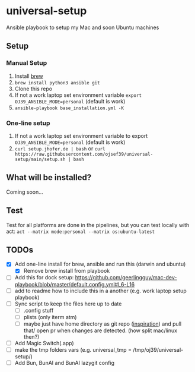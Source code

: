 # universal-setup

Ansible playbook to setup my Mac and soon Ubuntu machines

## Setup

### Manual Setup

1. Install [brew](https://brew.sh/)
2. `brew install python3 ansible git`
3. Clone this repo
4. If not a work laptop set environment variable `export OJ39_ANSIBLE_MODE=personal` (default is work)
5. `ansible-playbook base_installation.yml -K`

### One-line setup

1. If not a work laptop set environment variable to export `OJ39_ANSIBLE_MODE=personal` (default is work)
2. `curl setup.jhofer.de | bash` or `curl https://raw.githubusercontent.com/ojsef39/universal-setup/main/setup.sh | bash`

## What will be installed?

Coming soon…

## Test

Test for all platforms are done in the pipelines, but you can test locally with act:
`act --matrix mode:personal --matrix os:ubuntu-latest`

## TODOs

- [x] Add one-line install for brew, ansible and run this (darwin and ubuntu)
  - [x] Remove brew install from playbook
- [ ] Add this for dock setup: <https://github.com/geerlingguy/mac-dev-playbook/blob/master/default.config.yml#L6-L16>
- [ ] add to readme how to include this in a another (e.g. work laptop setup playbook)
- [ ] Sync script to keep the files here up to date
  - [ ] .config stuff
  - [ ] plists (only iterm atm)
  - [ ] maybe just have home directory as git repo ([inspiration](https://www.instagram.com/reel/C_tMXL4y-Kz/?igsh=OXZ2Z3R6ZXBidDhj)) and pull that/ open pr when changes are detected. (how split mac/linux then?)
- [ ] Add Magic Switch(.app)
- [ ] make the tmp folders vars (e.g. universal_tmp = /tmp/oj39/universal-setup/)
- [ ] Add Bun, BunAI and BunAI lazygit config
